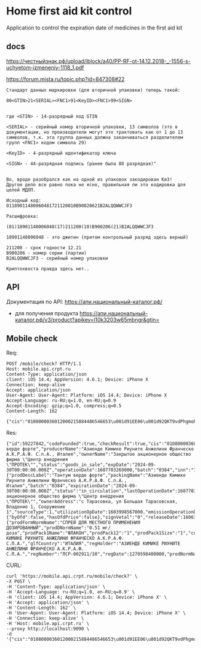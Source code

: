 Home first aid kit control
=============
Application to control the expiration date of medicines in the first aid kit


docs
-------
https://честныйзнак.рф/upload/iblock/a40/PP-RF-ot-14.12.2018-_-1556-s-uchyetom-izmeneniy-1118_1.pdf

https://forum.mista.ru/topic.php?id=847308#22


    Стандарт данных маркировки (для вторичной упаковки) теперь такой:

    00<GTIN>21<SERIAL><FNC1>91<KeyID><FNC1>99<SIGN>


    где <GTIN> - 14-разрядный код GTIN

    <SERIAL> - серийный номер вторичной упаковки, 13 символов (это в документации, но производители могут это трактовать как от 1 до 13 символов, т.к. эта группа данных должна заканчиваться разделителем групп <FNC1> кодом символа 29)

    <KeyID> - 4-разрядный идентификатор ключа

    <SIGN> - 44-разрядная подпись (ранее была 88 разрядная)"


    Во, вроде разобрался как на одной из упаковок закодирован КиЗ!
    Другое дело все равно пока не ясно, правильная ли это кодировка для целей МДЛП.

    Исходный код:
    01189011480060481721120010B90020621B2ALQQWWCJF3

    Расшифровка:

    (01)18901148006048(17)211200(10)B900206(21)B2ALQQWWCJF3

    18901148006048 - это джитин (притом контрольный разряд здесь верный)

    211200 - срок годности 12.21
    B900206 - номер серии (партии)
    B2ALQQWWCJF3 - серийный номер упаковки

    Криптохвоста правда здесь нет..

API
--------------
Документация по API: https://апи.национальный-каталог.рф/

* для получения продукта https://апи.национальный-каталог.рф/v3/product?apikey=l10k3203w65mbngr&gtin=<gtin>

Mobile check
-------

Req:

    POST /mobile/check? HTTP/1.1
    Host: mobile.api.crpt.ru
    Content-Type: application/json
    client: iOS 14.4; AppVersion: 4.6.1; Device: iPhone X
    Connection: keep-alive
    Accept: application/json
    User-Agent: User-Agent: Platform: iOS 14.4; Device: iPhone X
    Accept-Language: ru-RU;q=1.0, en-RU;q=0.9
    Accept-Encoding: gzip;q=1.0, compress;q=0.5
    Content-Length: 162

    {"cis":"0108000036012000215884486546653\u001d91EE06\u001d92QKT9vdPhgmoRg6GAKmYgpMiP6X8HYolEeukFLhrQBfo=","sid":"","codeType":"datamatrix","isGs1DataCarrier":true}

Res:

    {"id":59227842,"codeFounded":true,"checkResult":true,"cis":"0108000036012000215884486546653\u001D91EE06\u001D92QKT9vdPhgmoRg6GAKmYgpMiP6X8HYolEeukFLhrQBfo=","code":"0108000036012000215884486546653\u001D91EE06\u001D92QKT9vdPhgmoRg6GAKmYgpMiP6X8HYolEeukFLhrQBfo=","checkDate":1614544748647,"category":"drugs","productName":"Тантум верде форте","producerName":"Азиенде Кимике Риуните Анжелини Франческо А.К.Р.А.Ф. С.п.А., Италия","ownerName":"Закрытое акционерное общество фирма \"Центр внедрения \"ПРОТЕК\"","status":"goods_in_sale","expDate":"2024-09-30T00:00:00.000Z","operationDate":1607703269000,"batch":"0384","inn":"7724053916","statusNumber":"11","warningFlag":true,"warning":"ok","drugsData":{"prodDescLabel":"Тантум верде форте","packingName":"Азиенде Кимике Риуните Анжелини Франческо А.К.Р.А.Ф. С.п.А., Италия","batch":"0384","expirationDate":"2024-09-30T00:00:00.000Z","status":"in_circulation","lastOperationDate":1607703269000,"ownerInn":"7724053916","ownerName":"Закрытое акционерное общество фирма \"Центр внедрения \"ПРОТЕК\"","ownerAddress":"с Тарасовка, ул Большая Тарасовская, Владение 1, Сооружение 1","sourceType":1,"utilizationOpDate":1603998567000,"emissionOperationDate":1601297007000,"containsVzn":false,"gtin":"08000036012000","sgtin":"080000360120005884486546653","productProperty":{"byOfd":false,"hasOfdPrice":false},"signVetal":"0","releaseDate":1606385113000,"foiv":{"prodFormNormName":"СПРЕЙ ДЛЯ МЕСТНОГО ПРИМЕНЕНИЯ ДОЗИРОВАННЫЙ","prodDNormName":"0.51 мг/доза","prodPack1Name":"ФЛАКОН","prodPack12":"1","prodPack1Size":"1","completeness":"~","glfName":"АЗИЕНДЕ КИМИКЕ РИУНИТЕ АНЖЕЛИНИ ФРАНЧЕСКО А.К.Р.А.Ф. С.П.А.","glfCountry":"ИТАЛИЯ","regHolder":"АЗИЕНДЕ КИМИКЕ РИУНИТЕ АНЖЕЛИНИ ФРАНЧЕСКО А.К.Р.А.Ф. С.П.А.","regNumber":"ЛСР-002911/10","regDate":1270598400000,"prodNormName":"БЕНЗИДАМИН"}}}

CURL:

    curl 'https://mobile.api.crpt.ru/mobile/check?' \
    -X POST \
    -H 'Content-Type: application/json' \
    -H 'Accept-Language: ru-RU;q=1.0, en-RU;q=0.9' \
    -H 'client: iOS 14.4; AppVersion: 4.6.1; Device: iPhone X' \
    -H 'Accept: application/json' \
    -H 'Content-Length: 162' \
    -H 'User-Agent: User-Agent: Platform: iOS 14.4; Device: iPhone X' \
    -H 'Connection: keep-alive' \
    -H 'Host: mobile.api.crpt.ru' \
    --proxy http://localhost:9090 \
    -d '{"cis":"0108000036012000215884486546653\u001d91EE06\u001d92QKT9vdPhgmoRg6GAKmYgpMiP6X8HYolEeukFLhrQBfo=","sid":"","codeType":"datamatrix","isGs1DataCarrier":true}'